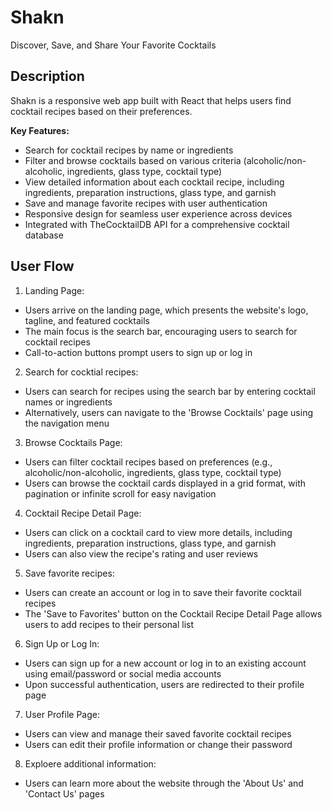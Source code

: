 # Shakn
Discover, Save, and Share Your Favorite Cocktails


## Description 
Shakn is  a responsive web app built with React that helps users find cocktail recipes based on their preferences. <br>

**Key Features:**

- Search for cocktail recipes by name or ingredients
- Filter and browse cocktails based on various criteria (alcoholic/non-alcoholic, ingredients, glass type, cocktail type)
- View detailed information about each cocktail recipe, including ingredients, preparation instructions, glass type, and garnish
- Save and manage favorite recipes with user authentication
- Responsive design for seamless user experience across devices
- Integrated with TheCocktailDB API for a comprehensive cocktail database


## User Flow

1. Landing Page:
  - Users arrive on the landing page, which presents the website's logo, tagline, and featured cocktails
  - The main focus is the search bar, encouraging users to search for cocktail recipes
  - Call-to-action buttons prompt users to sign up or log in

2. Search for cocktial recipes:
  - Users can search for recipes using the search bar by entering cocktail names or ingredients
  - Alternatively, users can navigate to the 'Browse Cocktails' page using the navigation menu

3. Browse Cocktails Page:
  - Users can filter cocktail recipes based on preferences (e.g., alcoholic/non-alcoholic, ingredients, glass type, cocktail type)
  - Users can browse the cocktail cards displayed in a grid format, with pagination or infinite scroll for easy navigation

4. Cocktail Recipe Detail Page:
  - Users can click on a cocktail card to view more details, including ingredients, preparation instructions, glass type, and garnish
  - Users can also view the recipe's rating and user reviews

5. Save favorite recipes:
  - Users can create an account or log in to save their favorite cocktail recipes
  - The 'Save to Favorites' button on the Cocktail Recipe Detail Page allows users to add recipes to their personal list

6. Sign Up or Log In:
  - Users can sign up for a new account or log in to an existing account using email/password or social media accounts
  - Upon successful authentication, users are redirected to their profile page

7. User Profile Page:
  - Users can view and manage their saved favorite cocktail recipes
  - Users can edit their profile information or change their password

8. Exploere additional information:
  - Users can learn more about the website through the 'About Us' and 'Contact Us' pages
